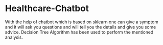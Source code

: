 # Healthcare-Chatbot
With the help of chatbot which is based on sklearn one can give a symptom and it will ask you questions and will tell you the
details and give you some advice. Decision Tree Algorithm has been used to perform the mentioned analysis.
